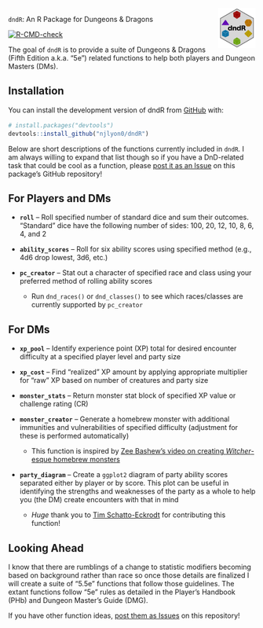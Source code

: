 
<!-- README.md is generated from README.Rmd. Please edit that file -->

<img src="inst/images/dndR_hex.png" align = "right" width = "15%" />

`dndR`: An R Package for Dungeons & Dragons

<!-- badges: start -->

[![R-CMD-check](https://github.com/njlyon0/dndR/workflows/R-CMD-check/badge.svg)](https://github.com/njlyon0/dndR/actions)
<!-- badges: end -->

The goal of `dndR` is to provide a suite of Dungeons & Dragons (Fifth
Edition a.k.a. “5e”) related functions to help both players and Dungeon
Masters (DMs).

## Installation

You can install the development version of dndR from
[GitHub](https://github.com/) with:

``` r
# install.packages("devtools")
devtools::install_github("njlyon0/dndR")
```

Below are short descriptions of the functions currently included in
`dndR`. I am always willing to expand that list though so if you have a
DnD-related task that could be cool as a function, please [post it as an
Issue](https://github.com/njlyon0/dndR/issues) on this package’s GitHub
repository!

## For Players and DMs

-   **`roll`** – Roll specified number of standard dice and sum their
    outcomes. “Standard” dice have the following number of sides: 100,
    20, 12, 10, 8, 6, 4, and 2

-   **`ability_scores`** – Roll for six ability scores using specified
    method (e.g., 4d6 drop lowest, 3d6, etc.)

-   **`pc_creator`** – Stat out a character of specified race and class
    using your preferred method of rolling ability scores

    -   Run `dnd_races()` or `dnd_classes()` to see which races/classes
        are currently supported by `pc_creator`

## For DMs

-   **`xp_pool`** – Identify experience point (XP) total for desired
    encounter difficulty at a specified player level and party size

-   **`xp_cost`** – Find “realized” XP amount by applying appropriate
    multiplier for “raw” XP based on number of creatures and party size

-   **`monster_stats`** – Return monster stat block of specified XP
    value or challenge rating (CR)

-   **`monster_creator`** – Generate a homebrew monster with additional
    immunities and vulnerabilities of specified difficulty (adjustment
    for these is performed automatically)

    -   This function is inspired by [Zee Bashew’s video on creating
        *Witcher*-esque homebrew
        monsters](https://www.youtube.com/watch?v=GhjkPv4qo5w)

-   **`party_diagram`** – Create a `ggplot2` diagram of party ability
    scores separated either by player or by score. This plot can be
    useful in identifying the strengths and weaknesses of the party as a
    whole to help you (the DM) create encounters with that in mind

    -   *Huge* thank you to [Tim Schatto-Eckrodt](https://kudusch.de/)
        for contributing this function!

## Looking Ahead

I know that there are rumblings of a change to statistic modifiers
becoming based on background rather than race so once those details are
finalized I will create a suite of “5.5e” functions that follow those
guidelines. The extant functions follow “5e” rules as detailed in the
Player’s Handbook (PHb) and Dungeon Master’s Guide (DMG).

If you have other function ideas, [post them as
Issues](https://github.com/njlyon0/dndR/issues) on this repository!
